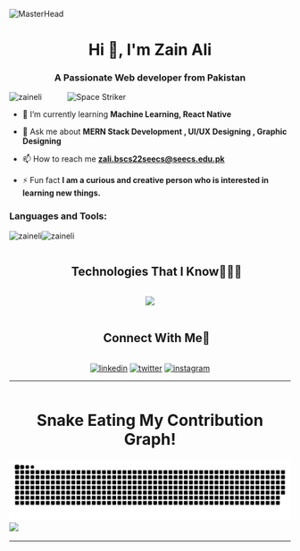 ![MasterHead](https://encrypted-tbn0.gstatic.com/images?q=tbn:ANd9GcQtrLGfGZetOghfub_AwUwhLFfBXjGqLNJnKl_SKKBBrZ1bSLpy9lDsb3_xZXwzv_6-43Y&usqp=CAU)
<h1 align="center">Hi 👋, I'm Zain Ali</h1>
<h3 align="center">A Passionate Web developer from Pakistan</h3>
<img align="right" alt="Space Striker" width="400" src="https://i.gifer.com/76dA.gif">

<p align="left"> <img src="https://komarev.com/ghpvc/?username=zaineli&label=Profile%20views&color=0e75b6&style=flat" alt="zaineli" /> </p>

- 🌱 I’m currently learning **Machine Learning, React Native**

- 💬 Ask me about **MERN Stack Development , UI/UX Designing , Graphic Designing**

- 📫 How to reach me **zali.bscs22seecs@seecs.edu.pk**

- ⚡ Fun fact **I am a curious and creative person who is interested in learning new things.**

<h3 align="left">Languages and Tools:</h3> 

<p><img align="left" src="https://github-readme-stats.vercel.app/api?username=zaineli&show_icons=true&locale=en" alt="zaineli" /></p>
<!-- <p><img align="center" src="https://github-readme-stats.vercel.app/api/top-langs?username=zaineli&show_icons=true&locale=en&layout=compact" alt="zaineli" /></p>
 -->


<p><img src="https://github-readme-streak-stats.herokuapp.com/?user=zaineli&" alt="zaineli" /></p>

<!--h1 without bottom border-->
<div id="user-content-toc">
  <ul align="center">
    <summary><h2 style="display: inline-block">Technologies That I Know👨🏻‍💻</h2></summary>
  </ul>
</div>
<!--tech stack icons-->
<p align="center">
  <a href="https://skillicons.dev">
    <img src="https://skillicons.dev/icons?i=git,aws,c,java,javascript,nodejs,github,html,linux,mongodb,mysql,react,vscode&perline=14" />
  </a>
</p>
<!-- Connect with me -->
<!--h2 without bottom border-->
<div id="user-content-toc">
  <ul align="center">
    <summary><h2 style="display: inline-block">Connect With Me🤝</h2></summary>
  </ul>
</div>

<!--icons and links-->
<p align="center">
<a href="" target="blank"><img align="center" src="https://user-images.githubusercontent.com/88904952/234979284-68c11d7f-1acc-4f0c-ac78-044e1037d7b0.png" alt="linkedin" height="50" width="50" /></a>
<a href="" target="blank"><img align="center" src="https://user-images.githubusercontent.com/88904952/234980676-61bfb021-ecc8-48f7-88e6-34c1b06c4a58.png" alt="twitter" height="50" width="50" /></a> 
<a href="" target="blank"><img align="center" src="https://user-images.githubusercontent.com/88904952/234981169-2dd1e58f-4b7e-468c-8213-034ba62156c3.png" alt="instagram" height="50" width="50" /></a>  
</p>

<hr>

<div align="center">
    <summary><h1 style="display: inline-block">Snake Eating My Contribution Graph!</h1></summary>
</div>
<div align="center">
  <img  src="https://github.com/1999AZZAR/1999AZZAR/blob/main/resources/img/grid-snake.svg"
       alt="snake" /></a>
</div>

<!--horizontal divider(gradiant)-->
<img src="https://user-images.githubusercontent.com/73097560/115834477-dbab4500-a447-11eb-908a-139a6edaec5c.gif">

----------------------------------------------------------------------


